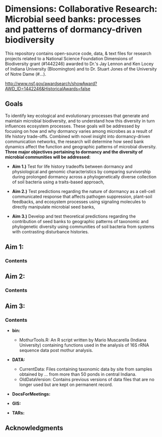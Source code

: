 # Dimensions: Collaborative Research: Microbial seed banks: processes and patterns of dormancy-driven biodiversity

This repository contains open-source code, data, & text files for research projects related to a National Science Foundation Dimensions of Biodiversity grant (#1442246) awarded to Dr.'s Jay Lennon and Ken Locey of Indiana University (Bloomington) and to Dr. Stuart Jones of the University of Notre Dame (#...).

http://www.nsf.gov/awardsearch/showAward?AWD_ID=1442246&HistoricalAwards=false

## Goals
To identify key ecological and evolutionary processes that generate and maintain microbial biodiversity, and to understand how this diversity in turn influences ecosystem processes. These goals will be addressed by focusing on how and why dormancy varies among microbes as a result of life history trade-offs. Combined with novel insight into dormancy-driven communication networks, the research will determine how seed bank dynamics affect the function and geographic patterns of microbial diversity. **Three major objectives pertaining to dormancy and the diversity of microbial communities will be addressed:**

* **Aim 1.)** Test for life history tradeoffs between dormancy and physiological and genomic characteristics by comparing survivorship during prolonged dormancy across a phylogenetically diverse collection of soil bacteria using a traits-based approach, 

* **Aim 2.)** Test predictions regarding the nature of dormancy as a cell-cell communicated response that affects pathogen suppression, plant-soil feedbacks, and ecosystem processes using signaling molecules to directly manipulate microbial seed banks, 

* **Aim 3.)** Develop and test theoretical predictions regarding the contribution of seed banks to geographic patterns of taxonomic and phylogenetic diversity using communities of soil bacteria from systems with contrasting disturbance histories.

## Aim 1: 

### Contents


## Aim 2:

### Contents


## Aim 3: 

### Contents

* **bin:** 
	* MothurTools.R: An R script written by Mario Muscarella (Indiana University) containing functions used in the analysis of 16S rRNA sequence data post mothur analysis.

* **DATA:**
	* CurrentData: Files containing taxonomic data by site from samples obtained by ... from more than 50 ponds in central Indiana.
	* OldDataVersion: Contains previous versions of data files that are no longer used but are kept on permanent record.

* **DocsForMeetings:**

* **GIS:**

* **TARs:**








## Acknowledgments

